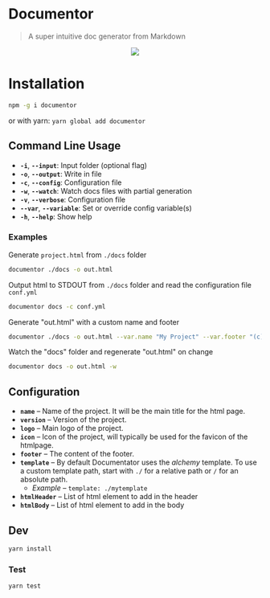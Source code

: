 # Documentor

> A super intuitive doc generator from Markdown

<center>
  <img style="max-width: 600px" src="https://i.imgur.com/wErMEKf.png" />
</center>

# Installation

```bash
npm -g i documentor
```

or with yarn: `yarn global add documentor`

## Command Line Usage

- **`-i`**, **`--input`**: Input folder (optional flag)
- **`-o`**, **`--output`**: Write in file
- **`-c`**, **`--config`**: Configuration file
- **`-w`**, **`--watch`**: Watch docs files with partial generation
- **`-v`**, **`--verbose`**: Configuration file
- **`--var`**, **`--variable`**: Set or override config variable(s)
- **`-h`**, **`--help`**: Show help

### Examples

Generate `project.html` from `./docs` folder

```bash
documentor ./docs -o out.html
```

Output html to STDOUT from `./docs` folder and read the configuration file `conf.yml`

```bash
documentor docs -c conf.yml
```

Generate "out.html" with a custom name and footer

```bash
documentor ./docs -o out.html --var.name "My Project" --var.footer "(c) Project 1.0"
```

Watch the "docs" folder and regenerate "out.html" on change

```bash
documentor docs -o out.html -w
```

## Configuration

- **`name`** – Name of the project. It will be the main title for the html page.
- **`version`** – Version of the project.
- **`logo`** – Main logo of the project.
- **`icon`** – Icon of the project, will typically be used for the favicon of the htmlpage.
- **`footer`** – The content of the footer.
- **`template`** – By default Documentator uses the *alchemy* template. To use a custom template path, start with `./` for a relative path or `/` for an absolute path.
  - *Example* – `template: ./mytemplate`
- **`htmlHeader`** – List of html element to add in the header
- **`htmlBody`** – List of html element to add in the body

## Dev

```bash
yarn install
```

### Test

```bash
yarn test
```
